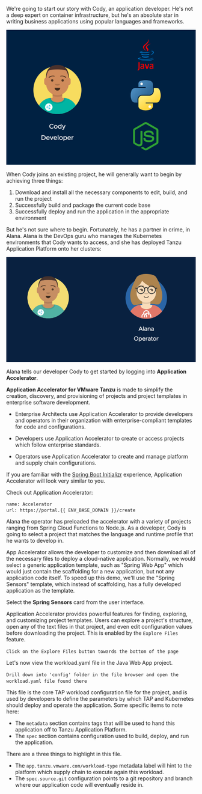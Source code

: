 We're going to start our story with Cody, an application developer. He's not a deep expert on container infrastructure, but he's an absolute star in writing business applications using popular languages and frameworks.

![Cody Languages](images/cody-languages.png)

When Cody joins an existing project, he will generally want to begin by achieving three things:

1. Download and install all the necessary components to edit, build, and run the project
1. Successfully build and package the current code base
1. Successfully deploy and run the application in the appropriate environment

But he's not sure where to begin. Fortunately, he has a partner in crime, in Alana. Alana is the DevOps guru who manages the Kubernetes environments that Cody wants to access, and she has deployed Tanzu Application Platform onto her clusters:

![Alana](images/meet-alana.png)

Alana tells our developer Cody to get started by logging into **Application Accelerator**.

**Application Accelerator for VMware Tanzu** is made to simplify the creation, discovery, and provisioning of projects and project templates in enterprise software development.

* Enterprise Architects use Application Accelerator to provide developers and operators in their organization with enterprise-compliant templates for code and configurations.

* Developers use Application Accelerator to create or access projects which follow enterprise standards.

* Operators use Application Accelerator to create and manage platform and supply chain configurations.

If you are familiar with the [Spring Boot Initializr](https://start.spring.io/) experience, Application Accelerator will look very similar to you.

Check out Application Accelerator:

```dashboard:open-url
name: Accelerator
url: https://portal.{{ ENV_BASE_DOMAIN }}/create
```

Alana the operator has preloaded the accelerator with a variety of projects ranging from Spring Cloud Functions to Node.js. As a developer, Cody is going to select a project that matches the language and runtime profile that he wants to develop in.

App Accelerator allows the developer to customize and then download all of the necessary files to deploy a cloud-native application. Normally, we would select a generic application template, such as "Spring Web App" which would just contain the scaffolding for a new application, but not any application code itself.  To speed up this demo, we'll use the "Spring Sensors" template, which instead of scaffolding, has a fully developed application as the template.

Select the **Spring Sensors** card from the user interface. 

Application Accelerator provides powerful features for finding, exploring, and customizing project templates. Users can explore a project's structure, open any of the text files in that project, and even edit configuration values before downloading the project. This is enabled by the ```Explore Files``` feature.

```Click on the Explore Files button towards the bottom of the page```

Let's now view the workload.yaml file in the Java Web App project.

```Drill down into 'config' folder in the file browser and open the workload.yaml file found there```

This file is the core TAP workload configuration file for the project, and is used by developers to define the parameters by which TAP and Kubernetes should deploy and operate the application. Some specific items to note here:

* The ```metadata``` section contains tags that will be used to hand this application off to Tanzu Application Platform.
* The ```spec``` section contains configuration used to build, deploy, and run the application.


There are a three things to highlight in this file.

* The ```app.tanzu.vmware.com/workload-type``` metadata label will hint to the platform which supply chain to execute again this workload.
* The ```spec.source.git``` configuration points to a git repository and branch where our application code will eventually reside in.

